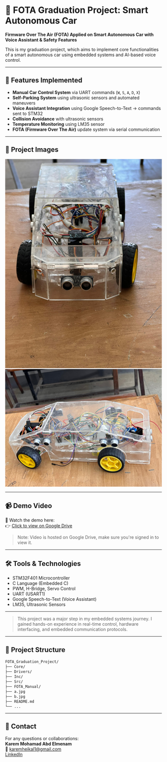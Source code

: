 
# 🚗 FOTA Graduation Project: Smart Autonomous Car

**Firmware Over The Air (FOTA) Applied on Smart Autonomous Car with Voice Assistant & Safety Features**

This is my graduation project, which aims to implement core functionalities of a smart autonomous car using embedded systems and AI-based voice control.

---

## 🔧 Features Implemented

- **Manual Car Control System** via UART commands (`W`, `S`, `A`, `D`, `X`)
- **Self-Parking System** using ultrasonic sensors and automated maneuvers
- **Voice Assistant Integration** using Google Speech-to-Text → commands sent to STM32
- **Collision Avoidance** with ultrasonic sensors
- **Temperature Monitoring** using LM35 sensor
- **FOTA (Firmware Over The Air)** update system via serial communication

---

## 📸 Project Images

<img src="a.jpg" width="600"/>
<img src="b.jpg" width="600"/>

---

## 📹 Demo Video

🎥 Watch the demo here:  
👉 [Click to view on Google Drive](https://drive.google.com/file/d/1wGeRly22zoqy-R6mQ1oI05b4wMp8YfYa/view?usp=sharing)

> Note: Video is hosted on Google Drive, make sure you're signed in to view it.

---

## 🛠 Tools & Technologies

- STM32F401 Microcontroller
- C Language (Embedded C)
- PWM, H-Bridge, Servo Control
- UART (USART1)
- Google Speech-to-Text (Voice Assistant)
- LM35, Ultrasonic Sensors

---

> This project was a major step in my embedded systems journey. I gained hands-on experience in real-time control, hardware interfacing, and embedded communication protocols.

---

## 📁 Project Structure

```
FOTA_Graduation_Project/
├── Core/
├── Drivers/
├── Inc/
├── Src/
├── FOTA_Manual/
├── a.jpg
├── b.jpg
├── README.md
└── ...
```

---

## 📩 Contact

For any questions or collaborations:  
**Karem Mohamad Abd Elmenam**  
📧 karemheikal1@gmail.com  
[LinkedIn](https://linkedin.com/in/karemheikal)
